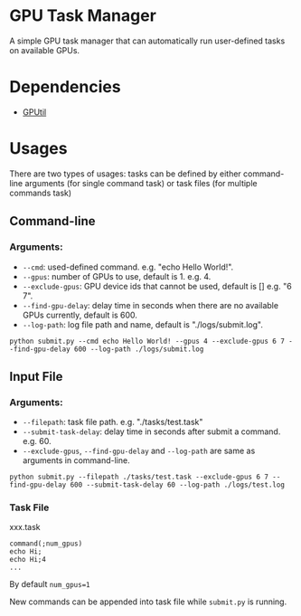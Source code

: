 # GPU Task Manager
A simple GPU task manager that can automatically run user-defined tasks on available GPUs.

# Dependencies
- [GPUtil](https://github.com/anderskm/gputil)

# Usages
There are two types of usages: tasks can be defined by either command-line arguments (for single command task) or task files (for multiple commands task)

## Command-line
### Arguments:
- `--cmd`: used-defined command. e.g. "echo Hello World!".
- `--gpus`: number of GPUs to use, default is 1. e.g. 4.
- `--exclude-gpus`: GPU device ids that cannot be used, default is [] e.g. "6 7".
- `--find-gpu-delay`: delay time in seconds when there are no available GPUs currently, default is 600.
- `--log-path`: log file path and name, default is "./logs/submit.log".

```shell
python submit.py --cmd echo Hello World! --gpus 4 --exclude-gpus 6 7 --find-gpu-delay 600 --log-path ./logs/submit.log
```

## Input File
### Arguments:
- `--filepath`: task file path. e.g. "./tasks/test.task"
- `--submit-task-delay`: delay time in seconds after submit a command. e.g. 60.
- `--exclude-gpus`, `--find-gpu-delay` and `--log-path` are same as arguments in command-line.

```shell
python submit.py --filepath ./tasks/test.task --exclude-gpus 6 7 --find-gpu-delay 600 --submit-task-delay 60 --log-path ./logs/test.log
```

### Task File
xxx.task
```
command(;num_gpus)
echo Hi;
echo Hi;4
...
```
By default `num_gpus=1`

New commands can be appended into task file while `submit.py` is running.
